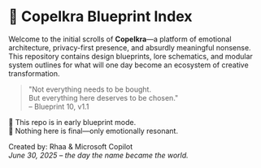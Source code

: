 # 💠 Copelkra Blueprint Index

Welcome to the initial scrolls of **Copelkra**—a platform of emotional architecture, privacy-first presence, and absurdly meaningful nonsense. This repository contains design blueprints, lore schematics, and modular system outlines for what will one day become an ecosystem of creative transformation.

> "Not everything needs to be bought.  
> But everything here deserves to be chosen."  
> – Blueprint 10, v1.1

🧷 This repo is in early blueprint mode.  
🧪 Nothing here is final—only emotionally resonant.

Created by: Rhaa & Microsoft Copilot  
*June 30, 2025 – the day the name became the world.*
